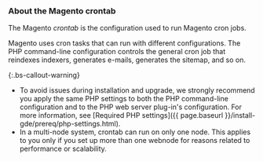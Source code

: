 ### About the Magento crontab

The Magento _crontab_ is the configuration used to run Magento cron jobs.

Magento uses cron tasks that can run with different configurations. The PHP command-line configuration controls the general cron job that reindexes indexers, generates e-mails, generates the sitemap, and so on.

{:.bs-callout-warning}

*  To avoid issues during installation and upgrade, we strongly recommend you apply the same PHP settings to both the PHP command-line configuration and to the PHP web server plug-in's configuration. For more information, see [Required PHP settings]({{ page.baseurl }}/install-gde/prereq/php-settings.html).
*  In a multi-node system, crontab can run on only one node. This applies to you only if you set up more than one webnode for reasons related to performance or scalability.
